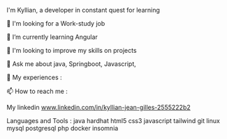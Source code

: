 I'm Kyllian, a developer in constant quest for learning 

🔭 I'm looking for a Work-study job

🌱 I’m currently learning Angular

👯 I'm looking to improve my skills on projects 

💬 Ask me about java, Springboot, Javascript, 

📄 My experiences :

📫 How to reach me :

My linkedin
www.linkedin.com/in/kyllian-jean-gilles-2555222b2


Languages and Tools :
 java hardhat html5 css3 javascript tailwind git linux mysql postgresql php docker insomnia

